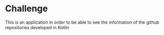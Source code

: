 # Challenge
This is an application in order to be able to see the information of the github repositories developed in Kotlin

